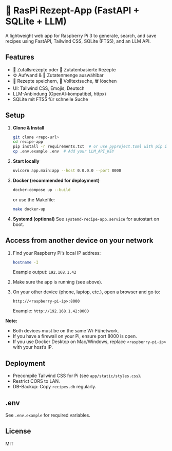 # 🍲 RasPi Rezept-App (FastAPI + SQLite + LLM)

A lightweight web app for Raspberry Pi 3 to generate, search, and save recipes using FastAPI, Tailwind CSS, SQLite (FTS5), and an LLM API.

## Features
- 🎲 Zufallsrezepte oder 🧺 Zutatenbasierte Rezepte
- ⚙️ Aufwand & 🧾 Zutatenmenge auswählbar
- 💾 Rezepte speichern, 🔎 Volltextsuche, 🗑️ löschen
- UI: Tailwind CSS, Emojis, Deutsch
- LLM-Anbindung (OpenAI-kompatibel, httpx)
- SQLite mit FTS5 für schnelle Suche


## Setup
1. **Clone & Install**
	```sh
	git clone <repo-url>
	cd recipe-app
	pip install -r requirements.txt  # or use pyproject.toml with pip install .
	cp .env.example .env  # Add your LLM_API_KEY
	```
2. **Start locally**
	```sh
	uvicorn app.main:app --host 0.0.0.0 --port 8000
	```
3. **Docker (recommended for deployment)**
	```sh
	docker-compose up --build
	```
	or use the Makefile:
	```sh
	make docker-up
	```
4. **Systemd (optional)**
	See `systemd-recipe-app.service` for autostart on boot.

## Access from another device on your network

1. Find your Raspberry Pi’s local IP address:
	```sh
	hostname -I
	```
	Example output: `192.168.1.42`

2. Make sure the app is running (see above).

3. On your other device (phone, laptop, etc.), open a browser and go to:
	```
	http://<raspberry-pi-ip>:8000
	```
	Example: `http://192.168.1.42:8000`

**Note:**
- Both devices must be on the same Wi-Fi/network.
- If you have a firewall on your Pi, ensure port 8000 is open.
- If you use Docker Desktop on Mac/Windows, replace `<raspberry-pi-ip>` with your host’s IP.

## Deployment
- Precompile Tailwind CSS for Pi (see `app/static/styles.css`).
- Restrict CORS to LAN.
- DB-Backup: Copy `recipes.db` regularly.

## .env
See `.env.example` for required variables.

## License
MIT
